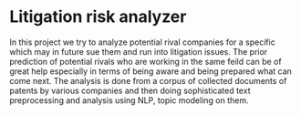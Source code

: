 # Litigation risk analyzer

In this project we try to analyze potential rival companies for a specific which may in future sue them and run into litigation issues. The prior
prediction of potential rivals who are working in the same feild can be of great help especially in terms of being aware and being prepared what 
can come next. The analysis is done from a corpus of collected documents of patents by various companies and then doing sophisticated text preprocessing and analysis using NLP, topic modeling on them.
